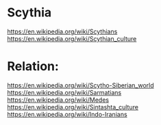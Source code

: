 # Scythia
https://en.wikipedia.org/wiki/Scythians https://en.wikipedia.org/wiki/Scythian_culture

# Relation:
https://en.wikipedia.org/wiki/Scytho-Siberian_world https://en.wikipedia.org/wiki/Sarmatians https://en.wikipedia.org/wiki/Medes https://en.wikipedia.org/wiki/Sintashta_culture https://en.wikipedia.org/wiki/Indo-Iranians
